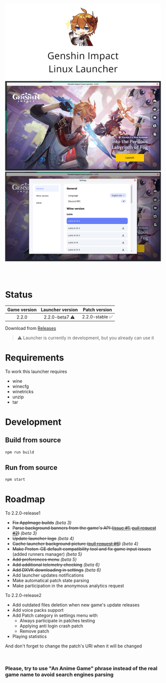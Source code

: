 <img src="repository-pics/logo.jpg">

<img src="repository-pics/launcher-main.png">

<img src="repository-pics/launcher-settings.png">

<br><br>

# Status

| Game version | Launcher version | Patch version |
| :---: | :---: | :---: |
| 2.2.0 | 2.2.0-beta7 ⚠️ | 2.2.0-stable ✅ |

Download from [Releases](https://notabug.org/nobody/an-anime-game-launcher/releases)

> ⚠️ Launcher is currently in development, but you already can use it

# Requirements

To work this launcher requires

* wine
* winecfg
* winetricks
* unzip
* tar

# Development

## Build from source

```sh
npm run build
```

## Run from source

```sh
npm start
```

# Roadmap

To 2.2.0-release1

* <s>Fix AppImage builds</s> *(beta 3)*
* <s>Parse background banners from the game's API ([issue #1](https://notabug.org/nobody/an-anime-game-launcher/issues/1), [pull request #2](https://notabug.org/nobody/an-anime-game-launcher/pulls/2))</s> *(beta 3)*
* <s>Update launcher logo</s> *(beta 4)*
* <s>Cache launcher background picture ([pull request #6](https://notabug.org/nobody/an-anime-game-launcher/pulls/6))</s> *(beta 4)*
* <s>Make Proton-GE default compatibility tool and fix game input issues</s> (added runners manager) *(beta 5)*
* <s>Add preferences menu</s> *(beta 5)*
* <s>Add additional telemetry checking</s> *(beta 6)*
* <s>Add DXVK downloading in settings</s> *(beta 6)*
* Add launcher updates notifications
* Make automatical patch state parsing
* Make participation in the anonymous analytics request

To 2.2.0-release2

* Add outdated files deletion when new game's update releases
* Add voice packs support
* Add Patch category in settings menu with
  - Always participate in patches testing
  - Applying anti login crash patch
  - Remove patch
* Playing statistics

And don't forget to change the patch's URI when it will be changed

<br>

### Please, try to use "An Anime Game" phrase instead of the real game name to avoid search engines parsing